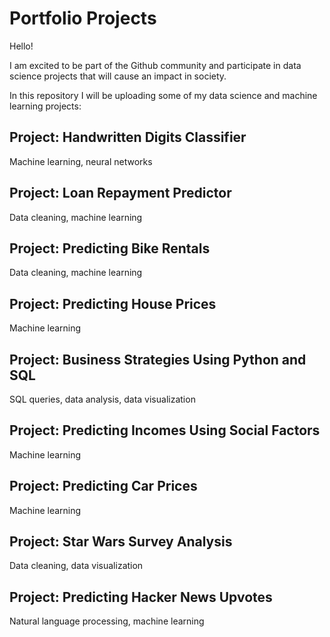 # Portfolio Projects

Hello!

I am excited to be part of the Github community and participate in data science projects that will cause an impact in society. 

In this repository I will be uploading some of my data science and machine learning projects:

## Project: Handwritten Digits Classifier
Machine learning, neural networks
## Project: Loan Repayment Predictor
Data cleaning, machine learning
## Project: Predicting Bike Rentals
Data cleaning, machine learning
## Project: Predicting House Prices
Machine learning
## Project: Business Strategies Using Python and SQL
SQL queries, data analysis, data visualization
## Project: Predicting Incomes Using Social Factors
Machine learning
## Project: Predicting Car Prices
Machine learning
## Project: Star Wars Survey Analysis
Data cleaning, data visualization
## Project: Predicting Hacker News Upvotes
Natural language processing, machine learning
